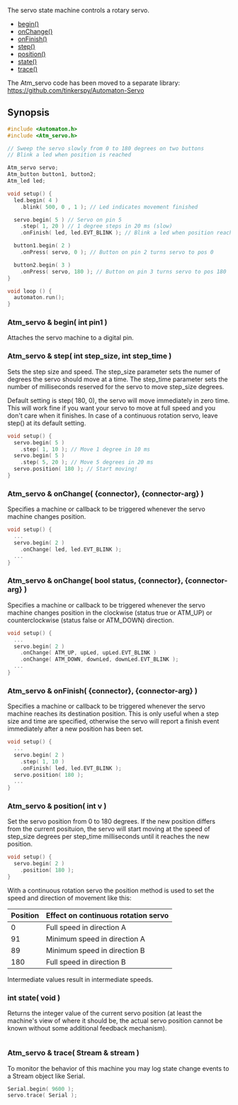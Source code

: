 The servo state machine controls a rotary servo.


<!-- md-tocify-begin -->
* [begin()]()  
* [onChange()](#atm_servo--onchange-connector-connector-arg-)  
* [onFinish()](#atm_servo--onfinish-connector-connector-arg-)  
* [step()](#atm_servo--position-int-v-)  
* [position()](#atm_servo--position-int-v-)  
* [state()](#int-state-void-)  
* [trace()](#atm_servo--trace-stream--stream-)  

<!-- md-tocify-end -->

The Atm_servo code has been moved to a separate library:  
https://github.com/tinkerspy/Automaton-Servo


## Synopsis ##

```c++
#include <Automaton.h>
#include <Atm_servo.h>

// Sweep the servo slowly from 0 to 180 degrees on two buttons
// Blink a led when position is reached

Atm_servo servo;
Atm_button button1, button2;
Atm_led led;

void setup() {
  led.begin( 4 )
    .blink( 500, 0 , 1 ); // Led indicates movement finished 

  servo.begin( 5 ) // Servo on pin 5
    .step( 1, 20 ) // 1 degree steps in 20 ms (slow)
    .onFinish( led, led.EVT_BLINK ); // Blink a led when position reached

  button1.begin( 2 )
    .onPress( servo, 0 ); // Button on pin 2 turns servo to pos 0

  button2.begin( 3 )
    .onPress( servo, 180 ); // Button on pin 3 turns servo to pos 180
}

void loop () {
  automaton.run();
}
```

### Atm_servo & begin( int pin1 ) ###

Attaches the servo machine to a digital pin.

### Atm_servo & step( int step_size, int step_time ) ###

Sets the step size and speed. The step_size parameter sets the numer of degrees the servo should move at a time. 
The step_time parameter sets the number of milliseconds reserved for the servo to move step_size degrees.

Default setting is step( 180, 0), the servo will move immediately in zero time. This will work fine if you want your servo to move at full speed and you don't care when it finishes. In case of a continuous rotation servo, leave step() at its default setting.

```c++
void setup() {
  servo.begin( 5 )
    .step( 1, 10 ); // Move 1 degree in 10 ms
  servo.begin( 5 )
    .step( 5, 20 ); // Move 5 degrees in 20 ms
  servo.position( 180 ); // Start moving!
}
```

### Atm_servo & onChange( {connector}, {connector-arg} ) ###

Specifies a machine or callback to be triggered whenever the servo machine changes position.

```c++
void setup() {
  ...
  servo.begin( 2 )
    .onChange( led, led.EVT_BLINK );
  ...
}
```


### Atm_servo & onChange( bool status, {connector}, {connector-arg} ) ###

Specifies a machine or callback to be triggered whenever the servo machine changes position in the clockwise (status true or ATM_UP) or counterclockwise (status false or ATM_DOWN) direction.

```c++
void setup() {
  ...
  servo.begin( 2 )
    .onChange( ATM_UP, upLed, upLed.EVT_BLINK )
    .onChange( ATM_DOWN, downLed, downLed.EVT_BLINK );
  ...
}
```

### Atm_servo & onFinish( {connector}, {connector-arg} ) ###

Specifies a machine or callback to be triggered whenever the servo machine reaches its destination position.
This is only useful when a step size and time are specified, otherwise the servo will report a finish event immediately
after a new position has been set.

```c++
void setup() {
  ...
  servo.begin( 2 )
    .step( 1, 10 )
    .onFinish( led, led.EVT_BLINK );
  servo.position( 180 );
  ...
}
```


### Atm_servo & position( int v ) ###

Set the servo position from 0 to 180 degrees.
If the new position differs from the current posituion, the servo will start moving at the speed of step_size degrees per step_time milliseconds until it reaches the new position.

```c++
void setup() {
  servo.begin( 2 ) 
    .position( 180 );
}
```
With a continuous rotation servo the position method is used to set the speed and direction of movement like this:

| Position | Effect on continuous rotation servo |
|----------|-------------------------------------|
| 0        | Full speed in direction A           |
| 91       | Minimum speed in direction A        |
| 89       | Minimum speed in direction B        |
| 180      | Full speed in direction B           |

Intermediate values result in intermediate speeds.

### int state( void ) ###

Returns the integer value of the current servo position (at least the machine's view of where it should be, the actual servo position cannot be known without some additional feedback mechanism).

```c++
```

### Atm_servo & trace( Stream & stream ) ###

To monitor the behavior of this machine you may log state change events to a Stream object like Serial.

```c++
Serial.begin( 9600 );
servo.trace( Serial );
```
